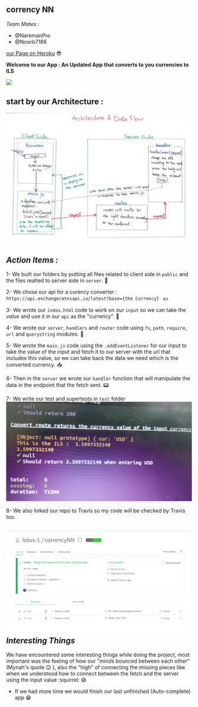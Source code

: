 ## corrency NN ##
*Team Mates :*
 - @NaremanPro  
 - @Noorb7188  

[our Page on Heroku](https://currencynn.herokuapp.com/)  :sunglasses:

**Welcome to our App : An Updated App that converts to you currencies to ILS**

![](https://images-na.ssl-images-amazon.com/images/I/510WmeXkLXL._SY355_.png)  

start by our Architecture :
--------------------------
![](public/assets/architecture.jpeg)

*Action Items :*
------------------  
1- We built our folders by putting all files related to client side in `public` and the files realted to server side in `server`. :file_folder:  

2- We chose our api for a curency converter : `https://api.exchangeratesapi.io/latest?base={the Currency} `  :dollar:  

3- We wrote our `index.html` code to work on our `input` so we can take the *value* and use it in our `api` as the "currency".  :money_with_wings:

4- We wrote our `server`, `handlers` and `router` code using `fs`, `path`, `require`, `url` and `querystring` modules. :bookmark_tabs:  

5- We wrote the `main.js` code using the `.addEventListener` for our input to take the value of the input and fetch it to our server with the url that includes this value, so we can take back the data we need which is the converted currency. :inbox_tray:    

6- Then in the `server` we wrote our `handler` function that will manipulate the data in the endpoint that the fetch sent. :pager:  

7- We write our test and supertests in `test` folder
![](public/assets/testsPIC.jpeg)   

8- We also linked our repo to Travis so my code will be checked by Travis too.  

![](public/assets/travisTEST.png)
 *Interesting Things*
 -------------------------
  We have encountered some interesting things while doing the project, most important was the feeling of how our "minds bounced between each other" (Mynah's quote :wink: ), also the "high" of connecting the missing pieces like when we understood how to connect between the fetch and the server using the input value :squirrel: :sweat_smile:   

  - If we had more time we would finish our last unfinished (Auto-complete) app :grin:
